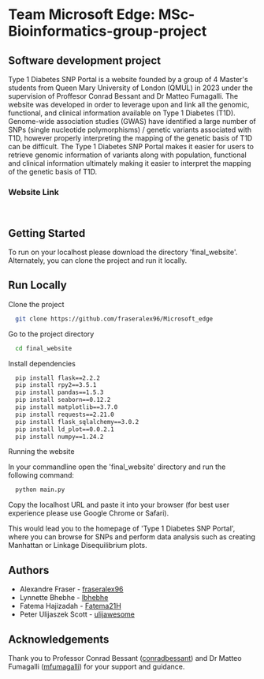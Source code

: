 

# Team Microsoft Edge: MSc-Bioinformatics-group-project 
## Software development project 

Type 1 Diabetes SNP Portal is a website founded by a group of 4 Master's students from Queen Mary University of London (QMUL) in 2023 under the supervision of Proffesor Conrad Bessant and Dr Matteo Fumagalli. The website was developed in order to leverage upon and link all the genomic, functional, and clinical information available on Type 1 Diabetes (T1D). Genome-wide association studies (GWAS) have identified a large number of SNPs (single nucleotide polymorphisms) / genetic variants associated with T1D, however properly interpreting the mapping of the genetic basis of T1D can be difficult. The Type 1 Diabetes SNP Portal makes it easier for users to retrieve genomic information of variants along with population, functional and clinical information ultimately making it easier to interpret the mapping of the genetic basis of T1D.

### Website Link
```bash
  
```


## Getting Started
To run on your localhost please download the directory 'final_website'. Alternately, you can clone the project and run it locally.


## Run Locally

Clone the project

```bash
  git clone https://github.com/fraseralex96/Microsoft_edge
```

Go to the project directory

```bash
  cd final_website
```

Install dependencies

```bash
  pip install flask==2.2.2
  pip install rpy2==3.5.1
  pip install pandas==1.5.3
  pip install seaborn==0.12.2
  pip install matplotlib==3.7.0
  pip install requests==2.21.0
  pip install flask_sqlalchemy==3.0.2
  pip install ld_plot==0.0.2.1
  pip install numpy==1.24.2

```

Running the website

In your commandline open the 'final_website' directory and run the following command:

```bash
  python main.py
```
Copy the localhost URL and paste it into your browser (for best user experience please use Google Chrome or Safari).

This would lead you to the homepage of 'Type 1 Diabetes SNP Portal', where you can browse for SNPs and perform data analysis such as creating Manhattan or Linkage Disequilibrium plots.

## Authors

* Alexandre Fraser - [fraseralex96](https://www.github.com/fraseralex96)
* Lynnette Bhebhe - [lbhebhe](https://www.github.com/lbhebhe)
* Fatema Hajizadah - [Fatema21H](https://www.github.com/Fatema21H)
* Peter Ulijaszek Scott - [ulijawesome](https://www.github.com/ulijawesome)

## Acknowledgements
Thank you to Professor Conrad Bessant ([conradbessant](https://www.github.com/conradbessant)) and Dr Matteo Fumagalli ([mfumagalli](https://www.github.com/mfumagalli)) for your support and guidance.


